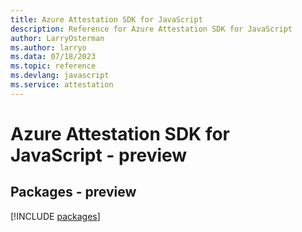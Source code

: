 ```yaml
---
title: Azure Attestation SDK for JavaScript
description: Reference for Azure Attestation SDK for JavaScript
author: LarryOsterman
ms.author: larryo
ms.data: 07/18/2023
ms.topic: reference
ms.devlang: javascript
ms.service: attestation
---
```

# Azure Attestation SDK for JavaScript - preview
## Packages - preview
[!INCLUDE [packages](attestation-index.md)]